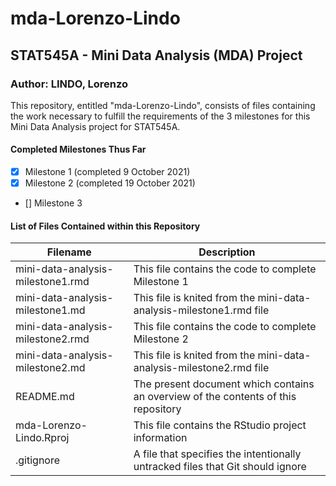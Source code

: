 # mda-Lorenzo-Lindo

## STAT545A - Mini Data Analysis (MDA) Project

### Author: LINDO, Lorenzo

This repository, entitled "mda-Lorenzo-Lindo", consists of files containing the work necessary to fulfill  the requirements of the 3 milestones for this Mini Data Analysis project for STAT545A.

#### Completed Milestones Thus Far
- [x] Milestone 1 (completed 9 October 2021)
- [x] Milestone 2 (completed 19 October 2021)
- [] Milestone 3

#### List of Files Contained within this Repository
Filename | Description
---------|------------
mini-data-analysis-milestone1.rmd | This file contains the code to complete Milestone 1
mini-data-analysis-milestone1.md | This file is knited from the mini-data-analysis-milestone1.rmd file
mini-data-analysis-milestone2.rmd | This file contains the code to complete Milestone 2
mini-data-analysis-milestone2.md | This file is knited from the mini-data-analysis-milestone2.rmd file
README.md | The present document which contains an overview of the contents of this repository
mda-Lorenzo-Lindo.Rproj | This file contains the RStudio project information
.gitignore | A file that specifies the intentionally untracked files that Git should ignore
